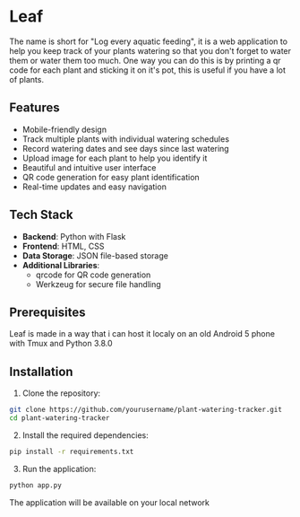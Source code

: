 # Leaf

The name is short for "Log every aquatic feeding", it is a web application to help you keep track of your plants watering so that you don't forget to water them or water them too much. One way you can do this is by printing a qr code for each plant and sticking it on it's pot, this is useful if you have a lot of plants.


## Features

- Mobile-friendly design
- Track multiple plants with individual watering schedules
- Record watering dates and see days since last watering
- Upload image for each plant to help you identify it
- Beautiful and intuitive user interface
- QR code generation for easy plant identification
- Real-time updates and easy navigation

## Tech Stack

- **Backend**: Python with Flask
- **Frontend**: HTML, CSS
- **Data Storage**: JSON file-based storage
- **Additional Libraries**: 
  - qrcode for QR code generation
  - Werkzeug for secure file handling

## Prerequisites
Leaf is made in a way that i can host it localy on an old Android 5 phone with Tmux and Python 3.8.0

## Installation

1. Clone the repository:
```bash
git clone https://github.com/yourusername/plant-watering-tracker.git
cd plant-watering-tracker
```

2. Install the required dependencies:
```bash
pip install -r requirements.txt
```

3. Run the application:
```bash
python app.py
```

The application will be available on your local network

